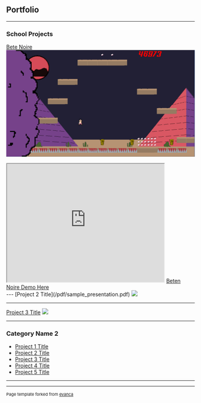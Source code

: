 ## Portfolio

---

### School Projects

[Bete Noire](/sample_page)
<img src="images/gameplay2.jpg"/>
<iframe width="420" height="315"
src="https://www.youtube.com/embed/nDjEQQoDq3A">
</iframe>
<a href="demo/beteNoireDemo.zip">Beten Noire Demo Here</a>
<br>
---
[Project 2 Title](/pdf/sample_presentation.pdf)
<img src="images/dummy_thumbnail.jpg?raw=true"/>

---
[Project 3 Title](http://example.com/)
<img src="images/dummy_thumbnail.jpg?raw=true"/>

---

### Category Name 2

- [Project 1 Title](http://example.com/)
- [Project 2 Title](http://example.com/)
- [Project 3 Title](http://example.com/)
- [Project 4 Title](http://example.com/)
- [Project 5 Title](http://example.com/)

---




---
<p style="font-size:11px">Page template forked from <a href="https://github.com/evanca/quick-portfolio">evanca</a></p>
<!-- Remove above link if you don't want to attibute -->
